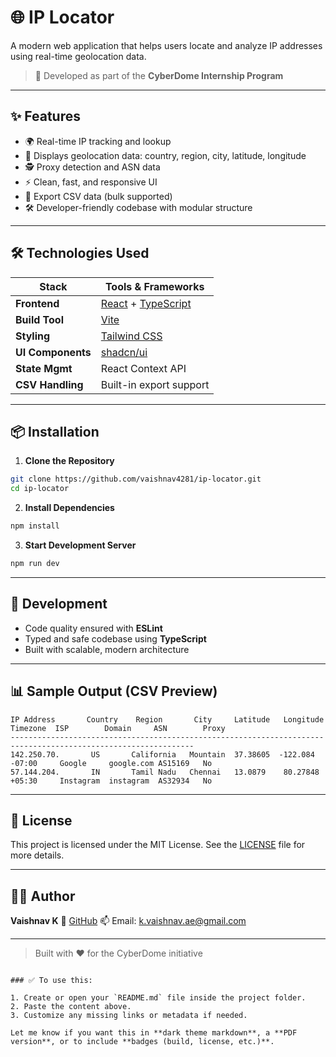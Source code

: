 # 🌐 IP Locator

A modern web application that helps users locate and analyze IP addresses using real-time geolocation data.

> 🚀 Developed as part of the **CyberDome Internship Program**

---

## ✨ Features

- 🌍 Real-time IP tracking and lookup
- 📍 Displays geolocation data: country, region, city, latitude, longitude
- 🕵️ Proxy detection and ASN data
- ⚡ Clean, fast, and responsive UI
- 📄 Export CSV data (bulk supported)
- 🛠️ Developer-friendly codebase with modular structure

---

## 🛠 Technologies Used

| Stack            | Tools & Frameworks                      |
|------------------|------------------------------------------|
| **Frontend**     | [React](https://reactjs.org/) + [TypeScript](https://www.typescriptlang.org/) |
| **Build Tool**   | [Vite](https://vitejs.dev/)             |
| **Styling**      | [Tailwind CSS](https://tailwindcss.com/) |
| **UI Components**| [shadcn/ui](https://ui.shadcn.com/)     |
| **State Mgmt**   | React Context API                       |
| **CSV Handling** | Built-in export support                 |

---

## 📦 Installation

1. **Clone the Repository**
```bash
git clone https://github.com/vaishnav4281/ip-locator.git
cd ip-locator
````

2. **Install Dependencies**

```bash
npm install
```

3. **Start Development Server**

```bash
npm run dev
```

---

## 🧪 Development

* Code quality ensured with **ESLint**
* Typed and safe codebase using **TypeScript**
* Built with scalable, modern architecture

---

## 📊 Sample Output (CSV Preview)

```
IP Address       Country    Region       City     Latitude   Longitude   Timezone  ISP        Domain     ASN        Proxy
---------------------------------------------------------------------------------------------------------------
142.250.70.       US       California   Mountain  37.38605  -122.084     -07:00     Google     google.com AS15169   No
57.144.204.       IN       Tamil Nadu   Chennai   13.0879    80.27848    +05:30     Instagram  instagram  AS32934   No
```

---

## 📜 License

This project is licensed under the MIT License.
See the [LICENSE](LICENSE) file for more details.

---

## 👨‍💻 Author

**Vaishnav K**
🔗 [GitHub](https://github.com/vaishnav4281)
📫 Email: [k.vaishnav.ae@gmail.com](mailto:k.vaishnav.ae@gmail.com)

---

> Built with ❤️ for the CyberDome initiative

```

### ✅ To use this:

1. Create or open your `README.md` file inside the project folder.
2. Paste the content above.
3. Customize any missing links or metadata if needed.

Let me know if you want this in **dark theme markdown**, a **PDF version**, or to include **badges (build, license, etc.)**.
```
